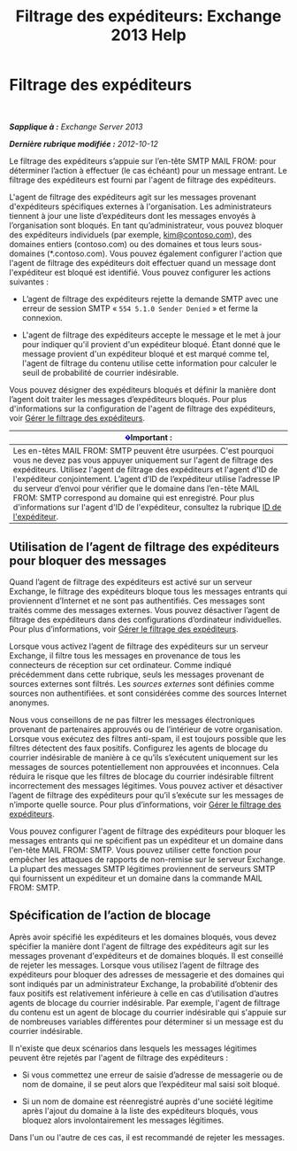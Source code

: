﻿---
title: 'Filtrage des expéditeurs: Exchange 2013 Help'
TOCTitle: Filtrage des expéditeurs
ms:assetid: b833f864-ff10-46a0-a653-28fb9ba30896
ms:mtpsurl: https://technet.microsoft.com/fr-fr/library/Bb124354(v=EXCHG.150)
ms:contentKeyID: 50478921
ms.date: 05/23/2018
mtps_version: v=EXCHG.150
ms.translationtype: MT
---

# Filtrage des expéditeurs

 

_**Sapplique à :** Exchange Server 2013_

_**Dernière rubrique modifiée :** 2012-10-12_

Le filtrage des expéditeurs s’appuie sur l’en-tête SMTP MAIL FROM: pour déterminer l’action à effectuer (le cas échéant) pour un message entrant. Le filtrage des expéditeurs est fourni par l'agent de filtrage des expéditeurs.

L'agent de filtrage des expéditeurs agit sur les messages provenant d'expéditeurs spécifiques externes à l'organisation. Les administrateurs tiennent à jour une liste d’expéditeurs dont les messages envoyés à l’organisation sont bloqués. En tant qu’administrateur, vous pouvez bloquer des expéditeurs individuels (par exemple, kim@contoso.com), des domaines entiers (contoso.com) ou des domaines et tous leurs sous-domaines (\*.contoso.com). Vous pouvez également configurer l'action que l'agent de filtrage des expéditeurs doit effectuer quand un message dont l'expéditeur est bloqué est identifié. Vous pouvez configurer les actions suivantes :

  - L’agent de filtrage des expéditeurs rejette la demande SMTP avec une erreur de session SMTP « `554 5.1.0 Sender Denied` » et ferme la connexion.

  - L'agent de filtrage des expéditeurs accepte le message et le met à jour pour indiquer qu'il provient d'un expéditeur bloqué. Étant donné que le message provient d'un expéditeur bloqué et est marqué comme tel, l'agent de filtrage du contenu utilise cette information pour calculer le seuil de probabilité de courrier indésirable.

Vous pouvez désigner des expéditeurs bloqués et définir la manière dont l’agent doit traiter les messages d’expéditeurs bloqués. Pour plus d'informations sur la configuration de l'agent de filtrage des expéditeurs, voir [Gérer le filtrage des expéditeurs](manage-sender-filtering-exchange-2013-help.md).

<table>
<thead>
<tr class="header">
<th><img src="images/JJ159813.important(EXCHG.150).gif" title="Important" alt="Important" />Important :</th>
</tr>
</thead>
<tbody>
<tr class="odd">
<td>Les en-têtes MAIL FROM: SMTP peuvent être usurpées. C'est pourquoi vous ne devez pas vous appuyer uniquement sur l'agent de filtrage des expéditeurs. Utilisez l'agent de filtrage des expéditeurs et l'agent d'ID de l'expéditeur conjointement. L’agent d’ID de l’expéditeur utilise l’adresse IP du serveur d’envoi pour vérifier que le domaine dans l’en-tête MAIL FROM: SMTP correspond au domaine qui est enregistré. Pour plus d'informations sur l'agent d'ID de l'expéditeur, consultez la rubrique <a href="sender-id-exchange-2013-help.md">ID de l'expéditeur</a>.</td>
</tr>
</tbody>
</table>


## Utilisation de l’agent de filtrage des expéditeurs pour bloquer des messages

Quand l’agent de filtrage des expéditeurs est activé sur un serveur Exchange, le filtrage des expéditeurs bloque tous les messages entrants qui proviennent d’Internet et ne sont pas authentifiés. Ces messages sont traités comme des messages externes. Vous pouvez désactiver l’agent de filtrage des expéditeurs dans des configurations d’ordinateur individuelles. Pour plus d’informations, voir [Gérer le filtrage des expéditeurs](manage-sender-filtering-exchange-2013-help.md).

Lorsque vous activez l’agent de filtrage des expéditeurs sur un serveur Exchange, il filtre tous les messages en provenance de tous les connecteurs de réception sur cet ordinateur. Comme indiqué précédemment dans cette rubrique, seuls les messages provenant de sources externes sont filtrés. Les *sources externes* sont définies comme sources non authentifiées. et sont considérées comme des sources Internet anonymes.

Nous vous conseillons de ne pas filtrer les messages électroniques provenant de partenaires approuvés ou de l’intérieur de votre organisation. Lorsque vous exécutez des filtres anti-spam, il est toujours possible que les filtres détectent des faux positifs. Configurez les agents de blocage du courrier indésirable de manière à ce qu’ils s’exécutent uniquement sur les messages de sources potentiellement non approuvées et inconnues. Cela réduira le risque que les filtres de blocage du courrier indésirable filtrent incorrectement des messages légitimes. Vous pouvez activer et désactiver l’agent de filtrage des expéditeurs pour qu’il s’exécute sur les messages de n’importe quelle source. Pour plus d’informations, voir [Gérer le filtrage des expéditeurs](manage-sender-filtering-exchange-2013-help.md).

Vous pouvez configurer l'agent de filtrage des expéditeurs pour bloquer les messages entrants qui ne spécifient pas un expéditeur et un domaine dans l'en-tête MAIL FROM: SMTP. Vous pouvez utiliser cette fonction pour empêcher les attaques de rapports de non-remise sur le serveur Exchange. La plupart des messages SMTP légitimes proviennent de serveurs SMTP qui fournissent un expéditeur et un domaine dans la commande MAIL FROM: SMTP.

## Spécification de l’action de blocage

Après avoir spécifié les expéditeurs et les domaines bloqués, vous devez spécifier la manière dont l'agent de filtrage des expéditeurs agit sur les messages provenant d'expéditeurs et de domaines bloqués. Il est conseillé de rejeter les messages. Lorsque vous utilisez l’agent de filtrage des expéditeurs pour bloquer des adresses de messagerie et des domaines qui sont indiqués par un administrateur Exchange, la probabilité d’obtenir des faux positifs est relativement inférieure à celle en cas d’utilisation d’autres agents de blocage du courrier indésirable. Par exemple, l'agent de filtrage du contenu est un agent de blocage du courrier indésirable qui s'appuie sur de nombreuses variables différentes pour déterminer si un message est du courrier indésirable.

Il n'existe que deux scénarios dans lesquels les messages légitimes peuvent être rejetés par l'agent de filtrage des expéditeurs :

  - Si vous commettez une erreur de saisie d’adresse de messagerie ou de nom de domaine, il se peut alors que l’expéditeur mal saisi soit bloqué.

  - Si un nom de domaine est réenregistré auprès d'une société légitime après l'ajout du domaine à la liste des expéditeurs bloqués, vous bloquez alors involontairement les messages légitimes.

Dans l'un ou l'autre de ces cas, il est recommandé de rejeter les messages.


